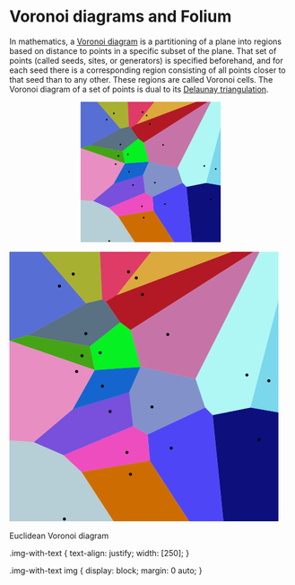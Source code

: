 # Voronoi diagrams and Folium

In mathematics, a [Voronoi diagram](https://en.wikipedia.org/wiki/Voronoi_diagram) is a partitioning of a plane into regions based on distance to points in a specific subset of the plane. That set of points (called seeds, sites, or generators) is specified beforehand, and for each seed there is a corresponding region consisting of all points closer to that seed than to any other. These regions are called Voronoi cells. The Voronoi diagram of a set of points is dual to its [Delaunay triangulation](https://en.wikipedia.org/wiki/Delaunay_triangulation).

<p align="center">
  <img src="/imgs/Voronoi_diagram.png" title="Euclidean Voronoi diagram" width="250" height="250">
</p>

<div class="img-with-text">
    <img src="/imgs/Voronoi_diagram.png" alt="sometext" />
    <p>Euclidean Voronoi diagram</p>
</div>


.img-with-text {
    text-align: justify;
    width: [250];
}

.img-with-text img {
    display: block;
    margin: 0 auto;
}
